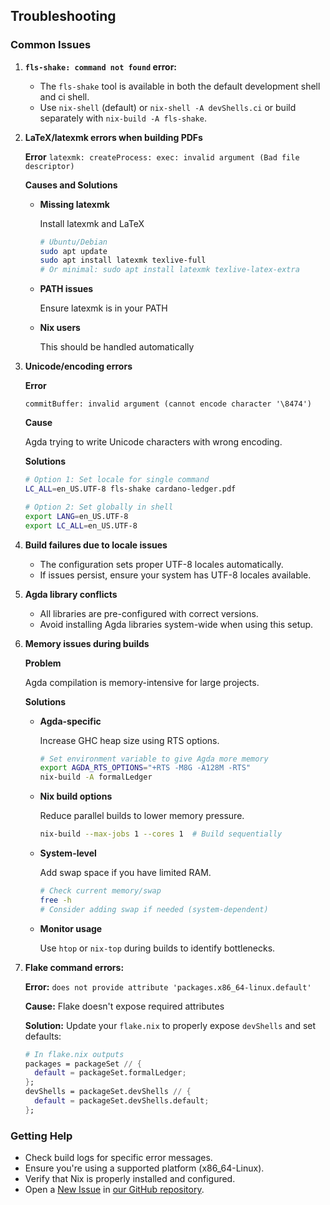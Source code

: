 ## Troubleshooting

### Common Issues

1.  **`fls-shake: command not found` error:**

    - The `fls-shake` tool is available in both the default development shell and ci shell.
    - Use `nix-shell` (default) or `nix-shell -A devShells.ci` or build separately with `nix-build -A fls-shake`.

2.  **LaTeX/latexmk errors when building PDFs**

    **Error** `latexmk: createProcess: exec: invalid argument (Bad file descriptor)`

    **Causes and Solutions**

    +  **Missing latexmk**

       Install latexmk and LaTeX

       ```bash
       # Ubuntu/Debian
       sudo apt update
       sudo apt install latexmk texlive-full
       # Or minimal: sudo apt install latexmk texlive-latex-extra
       ```

    +  **PATH issues**

       Ensure latexmk is in your PATH

    +  **Nix users**

       This should be handled automatically

3.  **Unicode/encoding errors**

    **Error**

    `commitBuffer: invalid argument (cannot encode character '\8474')`

    **Cause**

    Agda trying to write Unicode characters with wrong encoding.

    **Solutions**

    ```bash
    # Option 1: Set locale for single command
    LC_ALL=en_US.UTF-8 fls-shake cardano-ledger.pdf

    # Option 2: Set globally in shell
    export LANG=en_US.UTF-8
    export LC_ALL=en_US.UTF-8
    ```

4.  **Build failures due to locale issues**

    - The configuration sets proper UTF-8 locales automatically.
    - If issues persist, ensure your system has UTF-8 locales available.

5.  **Agda library conflicts**

    - All libraries are pre-configured with correct versions.
    - Avoid installing Agda libraries system-wide when using this setup.

6.  **Memory issues during builds**

    **Problem**

    Agda compilation is memory-intensive for large projects.

    **Solutions**

    +  **Agda-specific**

       Increase GHC heap size using RTS options.

       ```bash
       # Set environment variable to give Agda more memory
       export AGDA_RTS_OPTIONS="+RTS -M8G -A128M -RTS"
       nix-build -A formalLedger
       ```

    +  **Nix build options**

       Reduce parallel builds to lower memory pressure.

       ```bash
       nix-build --max-jobs 1 --cores 1  # Build sequentially
       ```

    +  **System-level**

       Add swap space if you have limited RAM.

       ```bash
       # Check current memory/swap
       free -h
       # Consider adding swap if needed (system-dependent)
       ```
    +  **Monitor usage**

       Use `htop` or `nix-top` during builds to identify bottlenecks.

7.  **Flake command errors:**

    **Error:** `does not provide attribute 'packages.x86_64-linux.default'`

    **Cause:** Flake doesn't expose required attributes

    **Solution:** Update your `flake.nix` to properly expose `devShells` and set defaults:
    ```nix
    # In flake.nix outputs
    packages = packageSet // {
      default = packageSet.formalLedger;
    };
    devShells = packageSet.devShells // {
      default = packageSet.devShells.default;
    };
    ```

### Getting Help

+ Check build logs for specific error messages.
+ Ensure you're using a supported platform (x86_64-Linux).
+ Verify that Nix is properly installed and configured.
+ Open a [New Issue][] in [our GitHub repository][formal-ledger-specifications].



[formal-ledger-specifications]: https://github.com/IntersectMBO/formal-ledger-specifications
[New Issue]: https://github.com/IntersectMBO/formal-ledger-specifications/issues/new/choose
